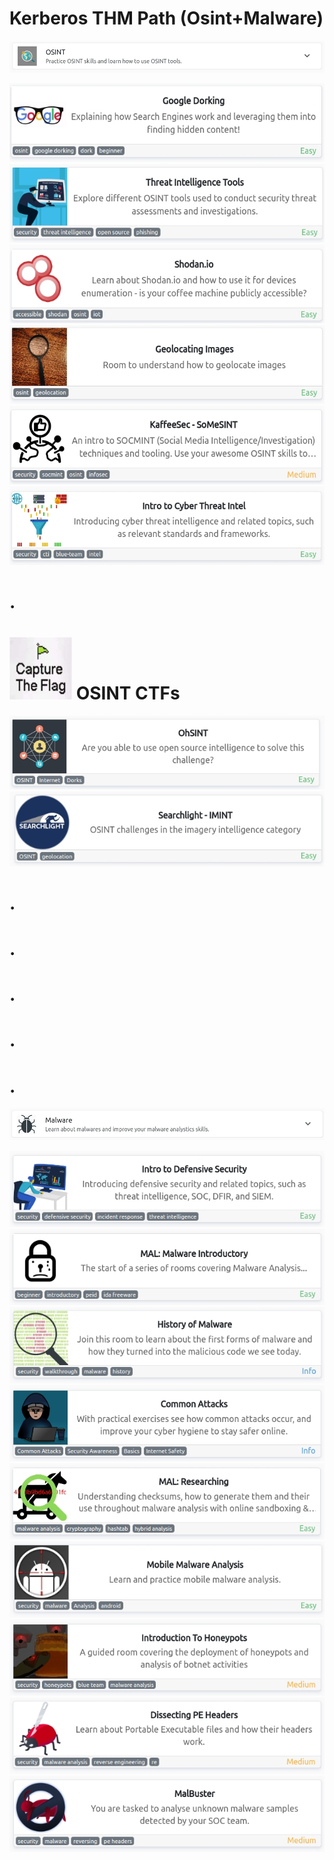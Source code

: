 
# Kerberos THM Path (Osint+Malware)


<img src="images/OSINT.png">

  [<img src="images/1.jpg" width="550" height="126">](https://tryhackme.com/room/googledorking)
  [<img src="images/2.jpg" width="550" height="126">](https://tryhackme.com/room/threatinteltools)
  [<img src="images/3.jpg" width="550" height="126">](https://tryhackme.com/room/shodan)
  [<img src="images/4.jpg" width="550" height="126">](https://tryhackme.com/room/geolocatingimages)
  [<img src="images/5.jpg" width="550" height="126">](https://tryhackme.com/room/somesint)
  [<img src="images/6.jpg" width="550" height="126">](https://tryhackme.com/room/cyberthreatintel)
  # .
 # <img src="images/osint.jpeg" width="100" height="100">  OSINT CTFs 
  
  [<img src="images/7.jpg">](https://tryhackme.com/room/ohsint)
  [<img src="images/8.jpg">](https://tryhackme.com/room/searchlightosint)

   # .
   # .
   # .
   # .
   # .

<img src="images/Malware.png">

  [<img src="images/9.jpg">](https://tryhackme.com/room/defensivesecurityhq)
  [<img src="images/10.jpg">](https://tryhackme.com/room/malmalintroductory)
  [<img src="images/11.jpg">](https://tryhackme.com/room/historyofmalware)
  [<img src="images/12.jpg">](https://tryhackme.com/room/commonattacks)
  [<img src="images/13.jpg">](https://tryhackme.com/room/malresearching)
  [<img src="images/14.jpg">](https://tryhackme.com/room/mma)
  [<img src="images/15.jpg">](https://tryhackme.com/room/introductiontohoneypots)
  [<img src="images/16.jpg">](https://tryhackme.com/room/dissectingpeheaders)
  [<img src="images/17.jpg">](https://tryhackme.com/room/malbuster)
